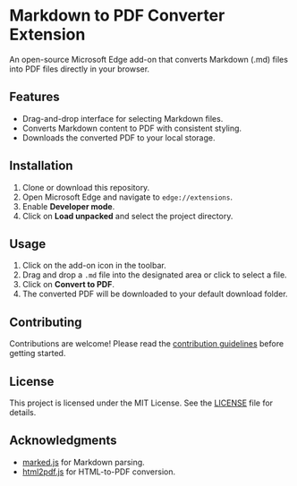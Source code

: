 # Markdown to PDF Converter Extension

An open-source Microsoft Edge add-on that converts Markdown (.md) files into PDF files directly in your browser.

## Features

- Drag-and-drop interface for selecting Markdown files.
- Converts Markdown content to PDF with consistent styling.
- Downloads the converted PDF to your local storage.

## Installation

1. Clone or download this repository.
2. Open Microsoft Edge and navigate to `edge://extensions`.
3. Enable **Developer mode**.
4. Click on **Load unpacked** and select the project directory.

## Usage

1. Click on the add-on icon in the toolbar.
2. Drag and drop a `.md` file into the designated area or click to select a file.
3. Click on **Convert to PDF**.
4. The converted PDF will be downloaded to your default download folder.

## Contributing

Contributions are welcome! Please read the [contribution guidelines](CONTRIBUTING.md) before getting started.

## License

This project is licensed under the MIT License. See the [LICENSE](LICENSE) file for details.

## Acknowledgments

- [marked.js](https://github.com/markedjs/marked) for Markdown parsing.
- [html2pdf.js](https://github.com/eKoopmans/html2pdf.js) for HTML-to-PDF conversion.
